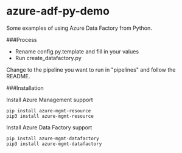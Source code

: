 # azure-adf-py-demo

Some examples of using Azure Data Factory from Python.

###Process
- Rename config.py.template and fill in your values
- Run create_datafactory.py

Change to the pipeline you want to run in "pipelines" and follow the README.

###Installation

Install Azure Management support
```
pip install azure-mgmt-resource  
pip3 install azure-mgmt-resource
```
 
Install Azure Data Factory support
```
pip install azure-mgmt-datafactory
pip3 install azure-mgmt-datafactory
```
